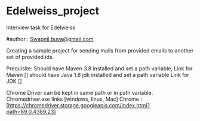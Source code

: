 # Edelweiss_project
Interview task for Edelweiss

#author : Swapnil.buva@gmail.com

Creating a sample project for sending mails from provided emails to another set of provided ids.

Prequisite:
Should have Maven 3.8 installed and set a path variable, Link for Maven []
should have Java 1.8 jdk installed and set a path variable Link for JDK []

Chrome Driver can be kept in same path or in path variable. Chromedriver.exe links [windows, linux, Mac]
Chrome : [https://chromedriver.storage.googleapis.com/index.html?path=89.0.4389.23]
